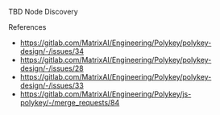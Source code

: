 TBD Node Discovery

References

* https://gitlab.com/MatrixAI/Engineering/Polykey/polykey-design/-/issues/34
* https://gitlab.com/MatrixAI/Engineering/Polykey/polykey-design/-/issues/28
* https://gitlab.com/MatrixAI/Engineering/Polykey/polykey-design/-/issues/33
* https://gitlab.com/MatrixAI/Engineering/Polykey/js-polykey/-/merge_requests/84